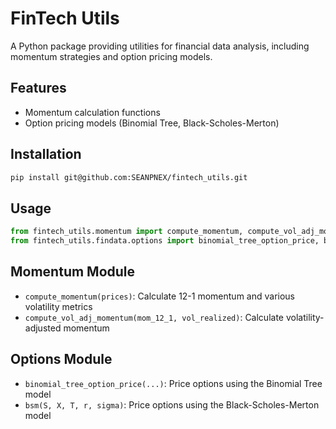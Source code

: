 # FinTech Utils

A Python package providing utilities for financial data analysis, including momentum strategies and option pricing models.

## Features
- Momentum calculation functions
- Option pricing models (Binomial Tree, Black-Scholes-Merton)

## Installation
```bash
pip install git@github.com:SEANPNEX/fintech_utils.git
```

## Usage
```python
from fintech_utils.momentum import compute_momentum, compute_vol_adj_momentum
from fintech_utils.findata.options import binomial_tree_option_price, bsm
```

## Momentum Module
- `compute_momentum(prices)`: Calculate 12-1 momentum and various volatility metrics
- `compute_vol_adj_momentum(mom_12_1, vol_realized)`: Calculate volatility-adjusted momentum


## Options Module
- `binomial_tree_option_price(...)`: Price options using the Binomial Tree model
- `bsm(S, X, T, r, sigma)`: Price options using the Black-Scholes-Merton model